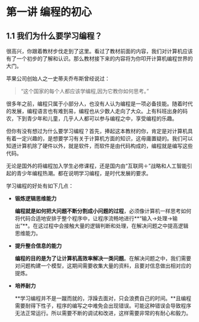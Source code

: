 # 第一讲 编程的初心

## 1.1 我们为什么要学习编程？
很高兴，你跟着教材步伐走到了这里。看过了教材前面的内容，我们对计算机应该有了一个初步的了解和认识。那么教材接下来的内容将为你叩开计算机编程世界的大门。

苹果公司创始人之一史蒂夫乔布斯曾经说过：
>“这个国家的每个人都应该学编程,因为它教你如何思考。”

很多年之前，编程只属于小部分人，也没有人认为编程是一项必备技能。随着时代的发展，编程语言也有难到易，编程也从少数人走向了大众。上有科班出身的码农，下到青少年和儿童，几乎人人都可以参与编程之中，享受编程的乐趣。

但你有没有想过为什么要学习编程？首先，捧起这本教材的你，肯定是对计算机具有着一定兴趣的，是想要学习有关于计算机方面的知识，这毋庸置疑的。我们可以知道计算机除了硬件以外，就是软件，而软件是由代码构成的，编程就是编写这些代码。

无论是国外的将编程加入学生必修课程，还是国内由“互联网＋”战略和人工智能引起的青少年编程热潮。都在说明学习编程，是时代发展的要求。

学习编程的好处有如下几点：

-  **锻炼逻辑思维能力**

	**编程就是如何把大问题不断分割成小问题的过程**，必须像计算机一样思考如何将代码合适地安排于整个程序中，让程序流畅地进行**“输入→处理→输出”**。在这过程中会接触大量的逻辑判断和处理，在解决问题之中提高逻辑思维能力。

- **提升整合信息的能力**
	
	**编程的目的是为了让计算机高效率解决一类问题**。在解决问题之中，我们需要对问题构建一个模型，这期间需要收集大量的资料，且要对信息做出相对应的提炼。

- **培养耐力**

	**学习编程并不是一蹴而就的，浮躁去面对，只会浪费自己的时间。**且编程需要耐得下性子，程序的编写之中难免会出现错误。可能这种错误会导致程序无法正常运行。所以需要不断的调试和改进，这样需要非常的有耐心和毅力。